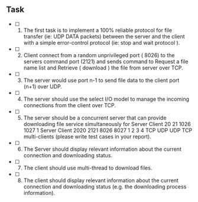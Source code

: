 ## Task

- [ ] 1. The first task is to implement a 100% reliable protocol for file transfer (ie: UDP DATA packets) between the server and the client with a simple error-control protocol (ie: stop and wait protocol ). 
- [ ] 2. Client connect from a random unprivileged port ( 8026) to the servers command port (2121) and sends command to Request a file name list and Retrieve ( download ) the file from server over TCP. 
- [ ] 3. The server would use port n-1 to send file data to the client port (n+1) over UDP. 
- [ ] 4. The server should use the select I/O model to manage the incoming connections from the client over TCP. 
- [ ] 5. The server should be a concurrent server that can provide downloading file service simultaneously for Server Client 20 21 1026 1027 1 Server Client 2020 2121 8026 8027 1 2 3 4 TCP UDP UDP TCP multi-clients (please write test cases in your report).
- [ ]  6. The Server should display relevant information about the current connection and downloading status. 
- [ ]  7. The client should use multi-thread to download files. 
- [ ]  8. The client should display relevant information about the current connection and downloading status (e.g. the downloading process information). 
